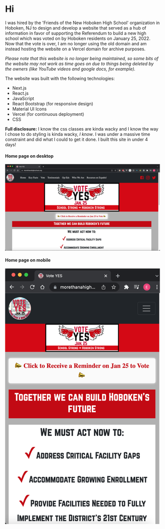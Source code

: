 # Hi

I was hired by the 'Friends of the New Hoboken High School' organization in Hoboken, NJ to design and develop a website that served as a hub of information in favor of supporting the Referendum to build a new high school which was voted on by Hoboken residents on January 25, 2022. Now that the vote is over, I am no longer using the old domain and am instead hosting the website on a Vercel domain for archive purposes.

_Please note that this website is no longer being maintained, so some bits of the website may not work as time goes on due to things being deleted by the owners (like YouTube videos and google docs, for example)._

The website was built with the following technologies:

-   Next.js
-   React.js
-   JavaScript
-   React Bootstrap (for responsive design)
-   Material UI Icons
-   Vercel (for continuous deployment)
-   CSS

**Full disclosure:** I know the css classes are kinda wacky and I know the way I chose to do styling is kinda wacky, _I know_. I was under a massive time constraint and did what I could to get it done. I built this site in under 4 days!

#### Home page on desktop

![Home page for the website](/public/img/home.png 'Home Page')

#### Home page on mobile

![Home page for the website on mobile](/public/img/mobile.png 'Home Page on mobile')
